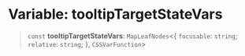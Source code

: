 # Variable: tooltipTargetStateVars

> `const` **tooltipTargetStateVars**: `MapLeafNodes`\<\{ `focusable`: `string`; `relative`: `string`; \}, `CSSVarFunction`\>
